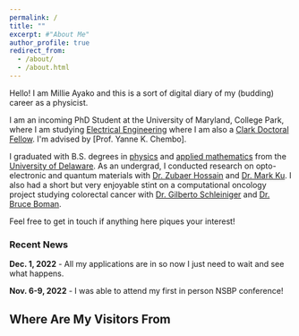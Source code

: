 ```yaml
---
permalink: /
title: ""
excerpt: #"About Me"
author_profile: true
redirect_from: 
  - /about/
  - /about.html
---
```


Hello! I am Millie Ayako and this is a sort of digital diary of my (budding) career as a physicist. 

I am an incoming PhD Student at the University of Maryland, College Park, where I am studying [Electrical Engineering](https://ece.umd.edu/) where I am also a [Clark Doctoral Fellow](https://eng.umd.edu/clark-doctoral-fellows). I'm advised by [Prof. Yanne K. Chembo]. 

I graduated with B.S. degrees in [physics](https://web.physics.udel.edu/) and [applied mathematics](https://www.mathsci.udel.edu/) from the [University of Delaware](https://www.udel.edu/). As an undergrad, I conducted research on opto-electronic and quantum materials with [Dr. Zubaer Hossain](http://www.mdzubaerhossain.com/) and [Dr. Mark Ku](https://www.mkulab.com/). I also had a short but very enjoyable stint on a computational oncology project studying colorectal cancer with [Dr. Gilberto Schleiniger](https://sites.udel.edu/schleini/contact/) and [Dr. Bruce Boman](https://christianacare.org/people/bruce-m-boman-md/).


Feel free to get in touch if anything here piques your interest! 
<!-- 
If you are interested in applying for a PhD and would like to hear about my application process, [check out this page](https://mmayako.github.io/gradguide). I am happy to do my part to make academia more diverse and equitable. If you’d like to learn about me, [check out this page](https://mmayako.github.io/fun/).  -->


### Recent News 
**Dec. 1, 2022** - All my applications are in so now I just need to wait and see what happens.

**Nov. 6-9, 2022** - I was able to attend my first in person NSBP conference! 

<!-- ### Recent Tweets
<a class="twitter-timeline" href="https://twitter.com/millieayako?ref_src=twsrc%5Etfw">Tweets by millieayako</a> <script async src="https://platform.twitter.com/widgets.js" charset="utf-8"></script> -->

Where Are My Visitors From
------
<script type='text/javascript' id='clustrmaps' src='//cdn.clustrmaps.com/map_v2.js?cl=ffffff&w=400&t=tt&d=ggYrLceAjG68Ukni3raNIiDDvZeUXRgNtdQo3wvCgYU&co=6bb4e8'></script>
